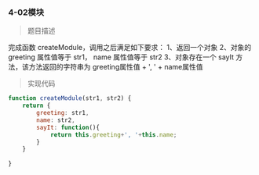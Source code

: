 ### 4-02模块

> 题目描述

完成函数 createModule，调用之后满足如下要求：
1、返回一个对象
2、对象的 greeting 属性值等于 str1， name 属性值等于 str2
3、对象存在一个 sayIt 方法，该方法返回的字符串为 greeting属性值 + ', ' + name属性值

> 实现代码

``` js
function createModule(str1, str2) {
	return {
        greeting: str1,
        name: str2,
        sayIt: function(){
            return this.greeting+', '+this.name;
        }
    }
    
}
```